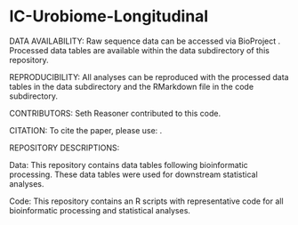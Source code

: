 # IC-Urobiome-Longitudinal


DATA AVAILABILITY: Raw sequence data can be accessed via BioProject . Processed data tables are available within the data subdirectory of this repository.

REPRODUCIBILITY: All analyses can be reproduced with the processed data tables in the data subdirectory and the RMarkdown file in the code subdirectory.

CONTRIBUTORS: Seth Reasoner contributed to this code.

CITATION: To cite the paper, please use: .

REPOSITORY DESCRIPTIONS:

Data: This repository contains data tables following bioinformatic processing. These data tables were used for downstream statistical analyses.

Code: This repository contains an R scripts with representative code for all bioinformatic processing and statistical analyses.
